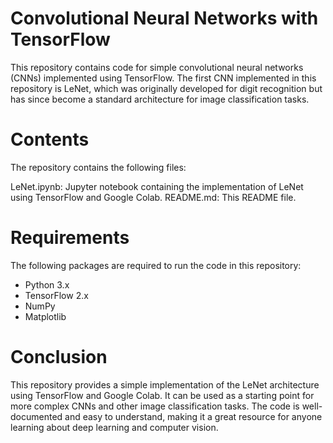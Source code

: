 # Convolutional Neural Networks with TensorFlow

This repository contains code for simple convolutional neural networks (CNNs) implemented using TensorFlow. 
The first CNN implemented in this repository is LeNet,
which was originally developed for digit recognition but has since become a standard architecture for image classification tasks.

# Contents
The repository contains the following files:

LeNet.ipynb: Jupyter notebook containing the implementation of LeNet using TensorFlow and Google Colab.
README.md: This README file.

# Requirements
The following packages are required to run the code in this repository:

  * Python 3.x
  * TensorFlow 2.x
  * NumPy
  * Matplotlib

# Conclusion
This repository provides a simple implementation of the LeNet architecture using TensorFlow and Google Colab. It can be used as a starting point for more complex CNNs and other image classification tasks. 
The code is well-documented and easy to understand, making it a great resource for anyone learning about deep learning and computer vision.
